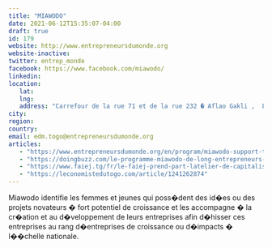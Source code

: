 ```yaml
---
title: "MIAWODO"
date: 2021-06-12T15:35:07-04:00
draft: true
id: 179
website: http://www.entrepreneursdumonde.org
website-inactive: 
twitter: entrep_monde
facebook: https://www.facebook.com/miawodo/
linkedin: 
location: 
   lat: 
   lng: 
   address: "Carrefour de la rue 71 et de la rue 232 � Aflao Gakli ,  Lom�"
city: 
region: 
country: 
email: edm.togo@entrepreneursdumonde.org
articles:
   - "https://www.entrepreneursdumonde.org/en/program/miawodo-support-to-very-small-businesses-in-burkina-faso/"
   - "https://doingbuzz.com/le-programme-miawodo-de-long-entrepreneurs-du-monde-recherche-son-superviseur-sur-le-volet-creation-et-accompagnement-des-tres-petites-entreprises/"
   - "https://www.faiej.tg/fr/le-faiej-prend-part-latelier-de-capitalisation-du-piscca?language_content_entity=fr"
   - "https://leconomistedutogo.com/article/1241262874"
---
```

  Miawodo identifie les femmes et jeunes qui poss�dent des id�es ou des projets novateurs � fort potentiel de croissance et les accompagne � la cr�ation et au d�veloppement de leurs entreprises afin d�hisser ces entreprises au rang d�entreprises de croissance ou d�impacts � l��chelle nationale.  
